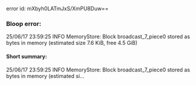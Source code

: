 error id: mXbyh0LATmJxS/XmPU8Duw==
### Bloop error:

25/06/17 23:59:25 INFO MemoryStore: Block broadcast_7_piece0 stored as bytes in memory (estimated size 7.6 KiB, free 4.5 GiB)
#### Short summary: 

25/06/17 23:59:25 INFO MemoryStore: Block broadcast_7_piece0 stored as bytes in memory (estimated si...